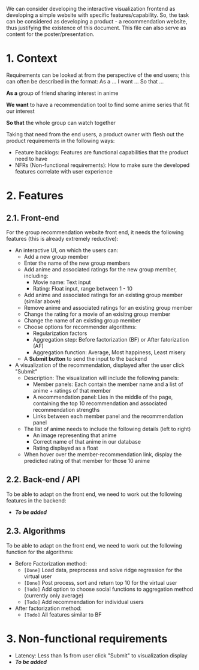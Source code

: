 We can consider developing the interactive visualization frontend as developing a simple website with specific features/capability. So, the task can be considered as developing a product - a recommendation website, thus justifying the existence of this document. This file can also serve as content for the poster/presentation.

# 1. Context

Requirements can be looked at from the perspective of the end users; this can often be described in the format: As a ... I want ... So that ...

**As a** group of friend sharing interest in anime

**We want** to have a recommendation tool to find some anime series that fit our interest

**So that** the whole group can watch together

Taking that need from the end users, a product owner with flesh out the product requirements in the following ways: 
- Feature backlogs: Features are functional capabilities that the product need to have
- NFRs (Non-functional requirements): How to make sure the developed features correlate with user experience

# 2. Features

## 2.1. Front-end
For the group recommendation website front end, it needs the following features (this is already extremely reductive):
- An interactive UI, on which the users can:
  - Add a new group member
  - Enter the name of the new group members
  - Add anime and associated ratings for the new group member, including:
    - Movie name: Text input
    - Rating: Float input, range between 1 - 10
  - Add anime and associated ratings for an existing group member (similar above)
  - Remove anime and associated ratings for an existing group member
  - Change the rating for a movie of an exisitng group member
  - Change the name of an existing group member
  - Choose options for recommender algorithms:
    - Regularization factors
    - Aggregation step: Before factorization (BF) or After fatorization (AF)
    - Aggregation function: Average, Most happiness, Least misery
  - A **Submit button** to send the input to the backend
- A visualization of the recommendation, displayed after the user click "Submit"
  - Description: The visualization will include the following panels:
    - Member panels: Each contain the member name and a list of anime + ratings of that member
    - A recommendation panel: Lies in the middle of the page, containing the top 10 recommendation and associated recommendation strengths
    - Links between each member panel and the recommendation panel
  - The list of anime needs to include the following details (left to right)
    - An image representing that anime
    - Correct name of that anime in our database
    - Rating displayed as a float
  - When hover over the member-recommendation link, display the predicted rating of that member for those 10 anime

## 2.2. Back-end / API
To be able to adapt on the front end, we need to work out the following features in the backend:

- ***To be added***

## 2.3. Algorithms
To be able to adapt on the front end, we need to work out the following function for the algorithms:

- Before Factorization method:
  - `[Done]` Load data, preprocess and solve ridge regression for the virtual user
  - `[Done]` Post process, sort and return top 10 for the virtual user
  - `[Todo]` Add option to choose social functions to aggregation method (currently only average)
  - `[Todo]` Add recommendation for individual users
- After factorization method:
  - `[Todo]` All features similar to BF

# 3. Non-functional requirements

- Latency: Less than 1s from user click "Submit" to visualization display
- ***To be added***

